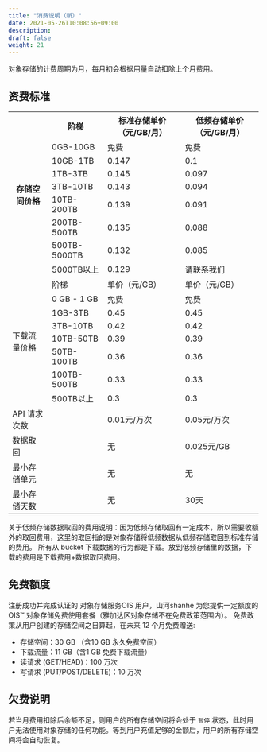 ```yaml
---
title: "消费说明（新）"
date: 2021-05-26T10:08:56+09:00
description:
draft: false
weight: 21
---
```


对象存储的计费周期为月，每月初会根据用量自动扣除上个月费用。

## 资费标准

<table>
  <tr>
    <th rowspan="9">存储空间价格</th>
    <th>阶梯</th>
    <th>标准存储单价（元/GB/月）</th>
    <th>低频存储单价（元/GB/月）</th>
  </tr>
  <tr>
    <td>0GB-10GB</td>
    <td>免费</td>
    <td>免费</td>
  </tr>
  <tr>
    <td>10GB-1TB</td>
    <td>0.147</td>
    <td>0.1</td>
  </tr>
  <tr>
    <td>1TB-3TB</td>
    <td>0.145</td>
    <td>0.097</td>
  </tr>
  <tr>
    <td>3TB-10TB</td>
    <td>0.143</td>
    <td>0.094</td>
  </tr>
  <tr>
    <td>10TB-200TB</td>
    <td>0.139</td>
    <td>0.091</td>
  </tr>
  <tr>
    <td>200TB-500TB</td>
    <td>0.135</td>
    <td>0.088</td>
  </tr>
  <tr>
    <td>500TB-5000TB</td>
    <td>0.132</td>
    <td>0.085</td>
  </tr>
  <tr>
    <td>5000TB以上</td>
    <td>0.129</td>
    <td>请联系我们</td>
  </tr>
  <tr>
    <td rowspan="8">下载流量价格</td>
    <td>阶梯</td>
    <td>单价（元/GB）</td>
    <td>单价（元/GB）</td>
  </tr>
  <tr>
    <td>0 GB - 1 GB</td>
    <td>免费</td>
    <td>免费</td>
  </tr>
  <tr>
    <td>1GB-3TB</td>
    <td>0.45</td>
    <td>0.45</td>
  </tr>
  <tr>
    <td>3TB-10TB</td>
    <td>0.42</td>
    <td>0.42</td>
  </tr>
  <tr>
    <td>10TB-50TB</td>
    <td>0.39</td>
    <td>0.39</td>
  </tr>
  <tr>
    <td>50TB-100TB</td>
    <td>0.36</td>
    <td>0.36</td>
  </tr>
  <tr>
    <td>100TB-500TB</td>
    <td>0.33</td>
    <td>0.33</td>
  </tr>
  <tr>
    <td>500TB以上</td>
    <td>0.3</td>
    <td>0.3</td>
  </tr>
  <tr>
    <td>API 请求次数</td>
    <td></td>
    <td>0.01元/万次</td>
    <td>0.05元/万次</td>
  </tr>
  <tr>
    <td>数据取回</td>
    <td></td>
    <td>无</td>
    <td>0.025元/GB</td>
  </tr>
  <tr>
    <td>最小存储单元</td>
    <td></td>
    <td>无</td>
    <td>无</td>
  </tr>
  <tr>
    <td>最小存储天数</td>
    <td></td>
    <td>无</td>
    <td>30天</td>
  </tr>
</table>

关于低频存储数据取回的费用说明：因为低频存储取回有一定成本，所以需要收额外的取回费用，这里的取回指的是对象存储将低频数据从低频存储取回到标准存储的费用。
所有从 bucket 下载数据的行为都是下载。放到低频存储里的数据，下载的费用是下载费用+数据取回费用。

## 免费额度

注册成功并完成认证的 对象存储服务OIS 用户，山河shanhe 为您提供一定额度的 OIS™ 对象存储免费使用套餐（雅加达区对象存储不在免费政策范围内）。 免费政策从用户创建的存储空间之日算起，在未来 12 个月免费赠送:

- 存储空间：30 GB （含10 GB 永久免费空间）
- 下载流量：11 GB（含1 GB 免费下载流量）
- 读请求 (GET/HEAD)：100 万次
- 写请求 (PUT/POST/DELETE)：10 万次

## 欠费说明

若当月费用扣除后余额不足，则用户的所有存储空间将会处于 `暂停` 状态，此时用户无法使用对象存储的任何功能。等到用户充值足够的金额后，用户的所有存储空间将会自动恢复。
